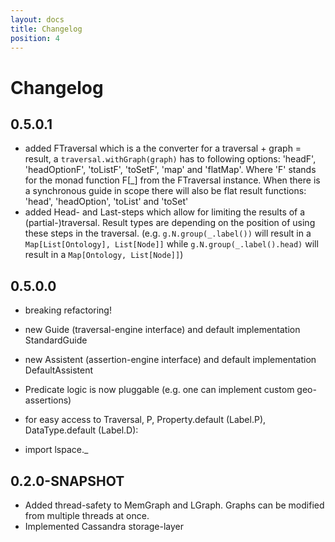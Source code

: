```yaml
---
layout: docs
title: Changelog
position: 4
---
```


# Changelog

## 0.5.0.1
*   added FTraversal which is a the converter for a traversal + graph = result, a ```traversal.withGraph(graph)``` has to following options: 
'headF', 'headOptionF', 'toListF', 'toSetF', 'map' and 'flatMap'. Where 'F' stands for the monad function F[_] from the FTraversal instance. 
When there is a synchronous guide in scope there will also be flat result functions: 'head', 'headOption', 'toList' and 'toSet'
*   added Head- and Last-steps which allow for limiting the results of a (partial-)traversal. 
Result types are depending on the position of using these steps in the traversal. (e.g. ```g.N.group(_.label())``` will result 
in a ```Map[List[Ontology], List[Node]]``` while ```g.N.group(_.label().head)``` will result in a ```Map[Ontology, List[Node]]```)

## 0.5.0.0
*   breaking refactoring!
*   new Guide (traversal-engine interface) and default implementation StandardGuide
*   new Assistent (assertion-engine interface) and default implementation DefaultAssistent
    
*   Predicate logic is now pluggable (e.g. one can implement custom geo-assertions)
    
*   for easy access to Traversal, P, Property.default (Label.P), DataType.default (Label.D):
*   import lspace._

## 0.2.0-SNAPSHOT
*   Added thread-safety to MemGraph and LGraph. Graphs can be modified from multiple threads at once.
*   Implemented Cassandra storage-layer
